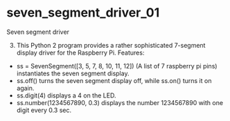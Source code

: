 # seven_segment_driver_01
Seven segment driver

3. This Python 2 program provides a rather sophisticated 7-segment display driver for the Raspberry Pi.
Features:

- ss = SevenSegment([3, 5, 7, 8, 10, 11, 12]) (A list of 7 raspberry pi pins) instantiates the seven segment display.
- ss.off() turns the seven segment display off, while ss.on() turns it on again.
- ss.digit(4) displays a 4 on the LED.
- ss.number(1234567890, 0.3) displays the number 1234567890 with one digit every 0.3 sec.
